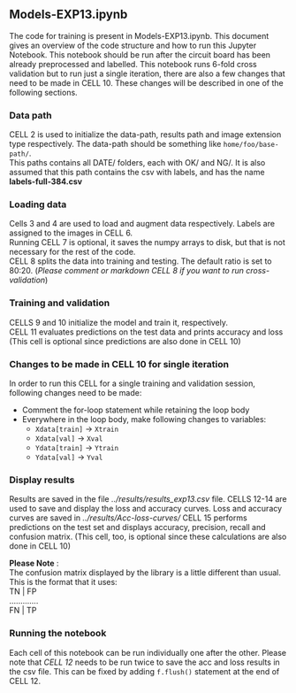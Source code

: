 ## Models-EXP13.ipynb

The code for training is present in Models-EXP13.ipynb. This document gives an overview of the code structure and how to run this Jupyter Notebook. This notebook should be run after the circuit board has been already preprocessed and labelled. This notebook runs 6-fold cross validation but to run just a single iteration, there are also a few changes that need to be made in CELL 10. These changes will be described in one of the following sections.

### Data path

CELL 2 is used to initialize the data-path, results path and image extension type respectively. The data-path should be something like `home/foo/base-path/`.  
This paths contains all DATE/ folders, each with OK/ and NG/. It is also assumed that this path contains the csv with labels, and has the name **labels-full-384.csv**

### Loading data

Cells 3 and 4 are used to load and augment data respectively. Labels are assigned to the images in CELL 6.  
Running CELL 7 is optional, it saves the numpy arrays to disk, but that is not necessary for the rest of the code.  
CELL 8 splits the data into training and testing. The default ratio is set to 80:20. (*Please comment or markdown CELL 8 if you want to run cross-validation*)

### Training and validation

CELLS 9 and 10 initialize the model and train it, respectively.   
CELL 11 evaluates predictions on the test data and prints accuracy and loss (This cell is optional since predictions are also done in CELL 10)

### Changes to be made in CELL 10 for single iteration

In order to run this CELL for a single training and validation session, following changes need to be made:
* Comment the for-loop statement while retaining the loop body
* Everywhere in the loop body, make following changes to variables:
  - `Xdata[train]` -> `Xtrain`
  - `Xdata[val]` -> `Xval`
  - `Ydata[train]` -> `Ytrain`
  - `Ydata[val]` -> `Yval`

### Display results

Results are saved in the file *../results/results_exp13.csv* file. CELLS 12-14 are used to save and display the loss and accuracy curves. Loss and accuracy curves are saved in *../results/Acc-loss-curves/* 
CELL 15 performs predictions on the test set and displays accuracy, precision, recall and confusion matrix. (This cell, too, is optional since these calculations are also done in CELL 10)

**Please Note** :  
The confusion matrix displayed by the library is a little different than usual. This is the format that it uses:  
TN | FP  
.............  
FN | TP  

### Running the notebook

Each cell of this notebook can be run individually one after the other. Please note that *CELL 12* needs to be run twice to save the acc and loss results in the csv file. This can be fixed by adding `f.flush()` statement at the end of CELL 12.  

